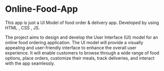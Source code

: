 # Online-Food-App
This app is just a UI Model of food order &amp; delivery app. Developed by using HTML , CSS , JS.

The project aims to design and develop the User Interface (UI) model for an online food ordering application. The UI model will provide a visually appealing and user-friendly interface to enhance the overall user experience. It will enable customers to browse through a wide range of food options, place orders, customize their meals, track deliveries, and interact with the app seamlessly.
